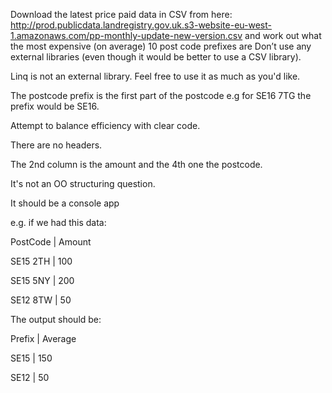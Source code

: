 Download the latest price paid data in CSV from here: http://prod.publicdata.landregistry.gov.uk.s3-website-eu-west-1.amazonaws.com/pp-monthly-update-new-version.csv and work out what the most expensive (on average) 10 post code prefixes are
Don’t use any external libraries (even though it would be better to use a CSV library). 

Linq is not an external library. Feel free to use it as much as you'd like. 

The postcode prefix is the first part of the postcode e.g for SE16 7TG the prefix would be SE16.

Attempt to balance efficiency with clear code.

There are no headers. 

The 2nd column is the amount and the 4th one the postcode.

It's not an OO structuring question.

It should be a console app

e.g. if we had this data: 

PostCode | Amount

SE15 2TH | 100

SE15 5NY | 200

SE12 8TW | 50


The output should be:

Prefix | Average

SE15   | 150

SE12   | 50

